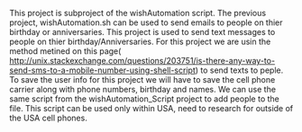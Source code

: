 This project is subproject of the wishAutomation script. The previous project, wishAutomation.sh can be used to send emails to people on thier birthday or anniversaries. 
This project is used to send text messages to people on thier birthday/Anniversaries. For this project we are usin the method metined on this page( http://unix.stackexchange.com/questions/203751/is-there-any-way-to-send-sms-to-a-mobile-number-using-shell-script) to send texts to peple. To save the user info for this project we will have to save the cell phone carrier along with phone numbers, birthday and names. We can use the same script from the wishAutomation\_Script project to add people to the file.
This script can be used only within USA, need to research for outside of the USA cell phones. 
